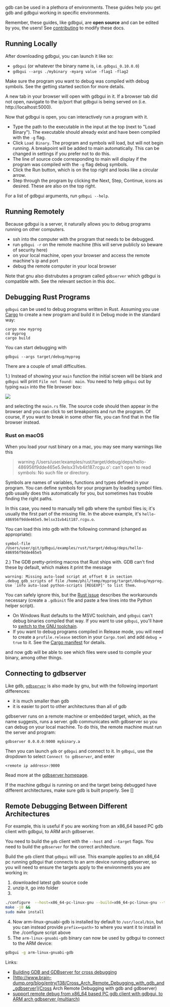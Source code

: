 gdb can be used in a plethora of environments. These guides help you get gdb and gdbgui working in specific environments.

Remember, these guides, like gdbgui, are **open source** and can be edited by you, the users! See [contributing](contributing) to modify these docs.

## Running Locally

After downloading gdbgui, you can launch it like so:

* `gdbgui` (or whatever the binary name is, i.e. `gdbgui_0.10.0.0`)
* `gdbgui --args ./mybinary -myarg value -flag1 -flag2`

Make sure the program you want to debug was compiled with debug symbols. See the getting started section for more details.

A new tab in your browser will open with gdbgui in it. If a browser tab did not open, navigate to the ip/port that gdbgui is being served on (i.e. http://localhost:5000).

Now that gdbgui is open, you can interactively run a program with it.
* Type the path to the executable in the input at the top (next to "Load Binary"). The executable should already exist and have been compiled with the `-g` flag.
* Click `Load Binary`. The program and symbols will load, but will not begin running. A breakpoint will be added to main automatically. This can be changed in settings if you prefer not to do this.
* The line of source code corresponding to main will display if the program was compiled with the `-g` flag debug symbols.
* Click the Run button, which is on the top right and looks like a circular arrow.
* Step through the program by clicking the Next, Step, Continue, icons as desired. These are also on the top right.

For a list of gdbgui arguments, run `gdbgui --help`.

## Running Remotely
Because gdbgui is a server, it naturally allows you to debug programs running on other computers.

* ssh into the computer with the program that needs to be debugged.
* run `gdbgui -r` on the remote machine (this will serve publicly so beware of security here)
* on your local machine, open your browser and access the remote machine's ip and port
* debug the remote computer in your local browser

Note that gnu also distrubutes a program called `gdbserver` which gdbgui is compatible with. See the relevant section in this doc.

## Debugging Rust Programs

`gdbgui` can be used to debug programs written in Rust. Assuming you use [Cargo](https://doc.rust-lang.org/stable/cargo/) to create a new program
and build it in Debug mode in the standard way:

```
cargo new myprog
cd myprog
cargo build
```

You can start debugging with

`gdbgui --args target/debug/myprog`

There are a couple of small difficulties.

1.) Instead of showing your `main` function the initial screen will be blank and `gdbgui` will print `File not found: main`.
You need to help `gdbgui` out by typing `main` into the file browser box:

![](https://raw.githubusercontent.com/cs01/gdbgui/master/screenshots/rust_main.png)

and selecting the `main.rs` file. The source code should then appear in the browser and you can click to set breakpoints
and run the program. Of course, if you want to break in some other file, you can find that in the file browser instead.

### Rust on macOS

When you load your rust binary on a mac, you may see many warnings like this

> warning /Users/user/examples/rust/target/debug/deps/hello-486956f9dde465e5.9elsx31vb4it187.rcgu.o': can't open to read symbols: No such file or directory.

Symbols are names of variables, functions and types defined in your program. You can define symbols for your program by loading symbol files. gdb usually does this automatically for you, but sometimes has trouble finding the right paths.

In this case, you need to manually tell gdb where the symbol files is; it's usually the first part of the missing file. In the above example, it's `hello-486956f9dde465e5.9elsx31vb4it187.rcgu.o`.

You can load this into gdb with the following command (changed as appropriate):

```
symbol-file /Users/user/git/gdbgui/examples/rust/target/debug/deps/hello-486956f9dde465e5
```

2.) The GDB pretty-printing macros that Rust ships with. GDB can't find these by default,
which makes it print the message

```
warning: Missing auto-load script at offset 0 in section .debug_gdb_scripts of file /home/phil/temp/myprog/target/debug/myprog.
Use `info auto-load python-scripts [REGEXP]' to list them.
```

You can safely ignore this, but the [Rust issue](https://github.com/rust-lang/rust/issues/33159#issuecomment-384073290)
describes the workarounds necessary (create a `.gdbinit` file and paste a few lines into the Python helper script).

* On Windows Rust defaults to the MSVC toolchain, and `gdbgui` can't debug binaries compiled that way. If you want to use `gdbgui`, you'll have to [switch to the GNU toolchain](https://github.com/rust-lang-nursery/rustup.rs#working-with-rust-on-windows).
* If you want to debug programs compiled in Release mode, you will need to create a `profile.release` section in your
  `Cargo.toml` and add `debug = true` to it. See the [Cargo manifest](https://doc.rust-lang.org/stable/cargo/reference/manifest.html) for details.

and now gdb will be able to see which files were used to compile your binary, among other things.


## Connecting to gdbserver
Like gdb, [`gdbserver`](https://sourceware.org/gdb/onlinedocs/gdb/Server.html) is also made by gnu, but with the following important differences:

* it is much smaller than gdb
* it is easier to port to other architectures than all of gdb

gdbserver runs on a remote machine or embedded target, which, as the name suggests, runs a server. gdb communicates with gdbserver so you can debug on your local machine. To do this, the remote machine must run the server and program:

`gdbserver 0.0.0.0:9000 mybinary.a`

Then you can launch `gdb` or `gdbgui` and connect to it. In `gdbgui`, use the dropdown to select `Connect to gdbserver`, and enter

`<remote ip address>:9000`

Read more at the [gdbserver homepage](https://sourceware.org/gdb/onlinedocs/gdb/Server.html).

If the machine gdbgui is running on and the target being debugged have different architectures, make sure gdb is built properly. See []

## Remote Debugging Between Different Architectures

For example, this is useful if you are working from an x86_64 based PC gdb client with gdbgui, to ARM arch gdbserver.

You need to build the `gdb` client with the `--host` and `--target` flags. You need to build the `gdbserver` for the correct architecture.

Build the `gdb` client that `gdbgui` will use. This example applies to an x86_64 pc running gdbgui that connects to an arm device running gdbserver, so you will need to ensure the targets apply to the environments you are working in:

1. downloaded latest gdb source code
2. unzip it, go into folder
3.
```bash
./configure  --host=x86_64-pc-linux-gnu --build=x86_64-pc-linux-gnu --target=arm-linux-gnuabi &&
make -j8 &&
sudo make install
```
4. Now arm-linux-gnuabi-gdb is installed by default to `/usr/local/bin`, but you can instead provide `prefix=<path>` to where you want it to install in the ./configure script above
5. The `arm-linux-gnuabi-gdb` binary can now be used by gdbgui to connect to the ARM device:

```bash
gdbgui -g arm-linux-gnuabi-gdb
```

Links:
* [Building GDB and GDBserver for cross debugging](https://sourceware.org/gdb/wiki/BuildingCrossGDBandGDBserver)
* [http://www.brain-dump.org/blog/entry/138/Cross_Arch_Remote_Debugging_with_gdb_and_gdbserver](Cross Arch Remote Debugging with gdb and gdbserver)
* [support remote debug from x86_64 based PC gdb client with gdbgui, to ARM arch gdbserver (multiarch)](https://github.com/cs01/gdbgui/issues/237)
